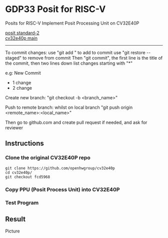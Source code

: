 # GDP33 Posit for RISC-V
Posits for RISC-V
Implement Posit Processing Unit on CV32E40P

[posit standard-2](https://posithub.org/docs/posit_standard-2.pdf)  
[cv32e40p main](https://github.com/openhwgroup/cv32e40p/tree/master)

-----------------------------------------------------------------------

To commit changes: 
use "git add <filename>" to add to commit
use "git restore <filename> --staged" to remove from commit
Then "git commit", the first line is the title of the commit, then two lines down list changes starting with "*"

e.g: 
New Commit

* 1 change
* 2 change

Create new branch: "git checkout -b <branch_name>"

Push to remote branch: whilst on local branch "git push origin <remote_name>:<local_name>"

Then go to github.com and create pull request if needed, and ask for reviewer

## Instructions
### Clone the original CV32E40P repo
```
git clone https://github.com/openhwgroup/cv32e40p
cd cv32e40p/ 
git checkout fcd5968
```
### Copy PPU (Posit Process Unit) into CV32E40P
### Test Program
## Result
Picture
